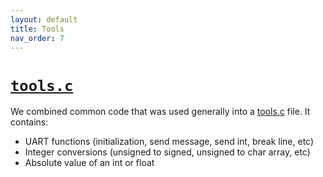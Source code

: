 ```yaml
---
layout: default
title: Tools
nav_order: 7
---
```


# [`tools.c`](https://github.com/DemonicTricycle/DemonicTricycle-ELECH309/blob/main/src/tools.c)
We combined common code that was used generally into a [tools.c](https://github.com/DemonicTricycle/DemonicTricycle-ELECH309/blob/main/src/tools.c) file. It contains:

- UART functions (initialization, send message, send int, break line, etc)
- Integer conversions (unsigned to signed, unsigned to char array, etc)
- Absolute value of an int or float

